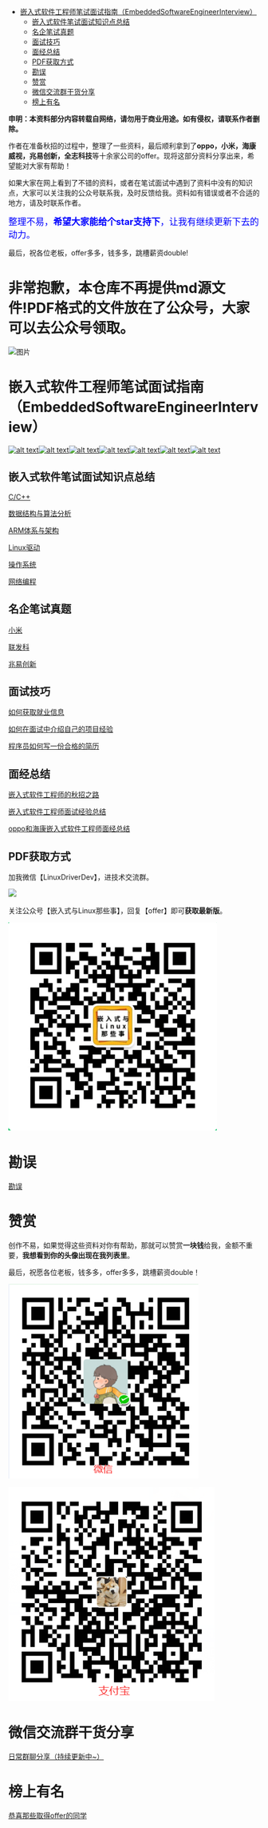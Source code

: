 - [嵌入式软件工程师笔试面试指南（EmbeddedSoftwareEngineerInterview）](#嵌入式软件工程师笔试面试指南embeddedsoftwareengineerinterview)
  - [嵌入式软件笔试面试知识点总结](#嵌入式软件笔试面试知识点总结)
  - [名企笔试真题](#名企笔试真题)
  - [面试技巧](#面试技巧)
  - [面经总结](#面经总结)
  - [PDF获取方式](#pdf获取方式)
  - [勘误](#勘误)
  - [赞赏](#赞赏)
  - [微信交流群干货分享](#微信交流群干货分享)
  - [榜上有名](#榜上有名)
  

**申明：本资料部分内容转载自网络，请勿用于商业用途。如有侵权，请联系作者删除。**

作者在准备秋招的过程中，整理了一些资料，最后顺利拿到了**oppo，小米，海康威视，兆易创新，全志科技**等十余家公司的offer。现将这部分资料分享出来，希望能对大家有帮助！

如果大家在网上看到了不错的资料，或者在笔试面试中遇到了资料中没有的知识点，大家可以关注我的公众号联系我，及时反馈给我。资料如有错误或者不合适的地方，请及时联系作者。



<font color=#0000FF size=4>整理不易，**希望大家能给个star支持下**，让我有继续更新下去的动力。</font>

最后，祝各位老板，offer多多，钱多多，跳槽薪资double!

# 非常抱歉，本仓库不再提供md源文件!PDF格式的文件放在了公众号，大家可以去公众号领取。
![图片](https://user-images.githubusercontent.com/45563242/117952196-8330de80-b347-11eb-8d3b-4344cb5f7f9d.png)



# 嵌入式软件工程师笔试面试指南（EmbeddedSoftwareEngineerInterview）

[![alt text](https://img.shields.io/badge/%E5%85%AC%E4%BC%97%E5%8F%B7-%E5%B5%8C%E5%85%A5%E5%BC%8F%E4%B8%8ELinux%E9%82%A3%E4%BA%9B%E4%BA%8B-blue)](#pdf获取方式)[![alt text](https://img.shields.io/badge/CSDN-%E5%B5%8C%E5%85%A5%E5%BC%8F%E4%B8%8ELinux%E9%82%A3%E4%BA%9B%E4%BA%8B-lightgrey)](https://blog.csdn.net/qq_16933601?spm=1000.2115.3001.5343)[![alt text](https://img.shields.io/badge/%E5%8D%9A%E5%AE%A2%E5%9B%AD-%E5%B5%8C%E5%85%A5%E5%BC%8F%E4%B8%8ELinux%E9%82%A3%E4%BA%9B%E4%BA%8B-red)](https://www.cnblogs.com/dongxb/)[![alt text](https://img.shields.io/badge/%E7%9F%A5%E4%B9%8E-%E4%BB%B2%E4%B8%80-orange)](https://www.zhihu.com/people/simple-95-72)[![alt text](https://img.shields.io/badge/%E7%89%9B%E5%AE%A2-%E5%B5%8C%E5%85%A5%E5%BC%8F%E4%B8%8ELinux%E9%82%A3%E4%BA%9B%E4%BA%8B-green)](https://www.nowcoder.com/profile/913155792)[![alt text](https://img.shields.io/badge/%E8%AE%A1%E7%AE%97%E6%9C%BA%E5%9F%BA%E7%A1%80-%E7%A1%AC%E6%A0%B8%E5%A5%BD%E6%96%87-yellow)](https://mp.weixin.qq.com/mp/appmsgalbum?action=getalbum&__biz=Mzg5ODUxNDMxMA==&scene=23&album_id=1697392020677312514&count=3#wechat_redirect)[![alt text](https://img.shields.io/badge/PDF%E6%96%87%E6%A1%A3-%E5%85%8D%E8%B4%B9%E8%8E%B7%E5%8F%96-brightgreen)](#pdf获取方式)

   







## 嵌入式软件笔试面试知识点总结

[C/C++](https://github.com/ZhongYi-LinuxDriverDev/EmbeddedSoftwareEngineerInterview/blob/main/%E7%9F%A5%E8%AF%86%E7%82%B9%E6%80%BB%E7%BB%93/CandC%2B%2B.md)

[数据结构与算法分析](https://github.com/ZhongYi-LinuxDriverDev/EmbeddedSoftwareEngineerInterview/blob/main/%E7%9F%A5%E8%AF%86%E7%82%B9%E6%80%BB%E7%BB%93/%E6%95%B0%E6%8D%AE%E7%BB%93%E6%9E%84%E4%B8%8E%E7%AE%97%E6%B3%95%E5%88%86%E6%9E%90.md)

[ARM体系与架构](https://github.com/ZhongYi-LinuxDriverDev/EmbeddedSoftwareEngineerInterview/blob/main/%E7%9F%A5%E8%AF%86%E7%82%B9%E6%80%BB%E7%BB%93/ARM%E4%BD%93%E7%B3%BB%E4%B8%8E%E6%9E%B6%E6%9E%84.md)

[Linux驱动](https://github.com/ZhongYi-LinuxDriverDev/EmbeddedSoftwareEngineerInterview/blob/main/%E7%9F%A5%E8%AF%86%E7%82%B9%E6%80%BB%E7%BB%93/Linux%E9%A9%B1%E5%8A%A8.md)

[操作系统](https://github.com/ZhongYi-LinuxDriverDev/EmbeddedSoftwareEngineerInterview/blob/main/%E7%9F%A5%E8%AF%86%E7%82%B9%E6%80%BB%E7%BB%93/%E6%93%8D%E4%BD%9C%E7%B3%BB%E7%BB%9F.md)

[网络编程](https://github.com/ZhongYi-LinuxDriverDev/EmbeddedSoftwareEngineerInterview/blob/main/%E7%9F%A5%E8%AF%86%E7%82%B9%E6%80%BB%E7%BB%93/%E7%BD%91%E7%BB%9C%E7%BC%96%E7%A8%8B.md)

## 名企笔试真题

[小米](https://github.com/ZhongYi-LinuxDriverDev/EmbeddedSoftwareEngineerInterview/blob/main/%E5%90%8D%E4%BC%81%E7%AC%94%E8%AF%95%E7%9C%9F%E9%A2%98/%E5%B0%8F%E7%B1%B3%E5%B5%8C%E5%85%A5%E5%BC%8F%E8%BD%AF%E4%BB%B6%E5%B7%A5%E7%A8%8B%E5%B8%88%E7%AC%94%E8%AF%95%E9%A2%98%E7%9B%AE%E8%A7%A3%E6%9E%90.md)

[联发科](https://github.com/ZhongYi-LinuxDriverDev/EmbeddedSoftwareEngineerInterview/blob/main/%E5%90%8D%E4%BC%81%E7%AC%94%E8%AF%95%E7%9C%9F%E9%A2%98/%E5%8C%97%E4%BA%AC%E8%81%94%E5%8F%91%E7%A7%91%E5%B5%8C%E5%85%A5%E5%BC%8F%E8%BD%AF%E4%BB%B6%E5%B7%A5%E7%A8%8B%E5%B8%88%E7%AC%94%E8%AF%95%E9%A2%98%E7%9B%AE%E8%A7%A3%E6%9E%90.md)

[兆易创新](https://github.com/ZhongYi-LinuxDriverDev/EmbeddedSoftwareEngineerInterview/blob/main/%E5%90%8D%E4%BC%81%E7%AC%94%E8%AF%95%E7%9C%9F%E9%A2%98/%E5%85%86%E6%98%93%E5%88%9B%E6%96%B0%E5%B5%8C%E5%85%A5%E5%BC%8F%E8%BD%AF%E4%BB%B6%E5%B7%A5%E7%A8%8B%E5%B8%88%E7%AC%94%E8%AF%95%E9%A2%98%E7%9B%AE%E8%A7%A3%E6%9E%90.md)

## 面试技巧

[如何获取就业信息](https://github.com/ZhongYi-LinuxDriverDev/EmbeddedSoftwareEngineerInterview/blob/main/%E7%AC%94%E8%AF%95%E9%9D%A2%E8%AF%95%E6%8A%80%E5%B7%A7/%E6%A0%A1%E6%8B%9B%E4%BF%A1%E6%81%AF%E8%8E%B7%E5%8F%96%E6%B8%A0%E9%81%93.md)

[如何在面试中介绍自己的项目经验](https://github.com/ZhongYi-LinuxDriverDev/EmbeddedSoftwareEngineerInterview/blob/main/%E7%AC%94%E8%AF%95%E9%9D%A2%E8%AF%95%E6%8A%80%E5%B7%A7/%E5%A6%82%E4%BD%95%E5%9C%A8%E9%9D%A2%E8%AF%95%E4%B8%AD%E4%BB%8B%E7%BB%8D%E8%87%AA%E5%B7%B1%E7%9A%84%E9%A1%B9%E7%9B%AE%E7%BB%8F%E9%AA%8C.md)

[程序员如何写一份合格的简历](https://github.com/ZhongYi-LinuxDriverDev/EmbeddedSoftwareEngineerInterview/blob/main/%E7%AC%94%E8%AF%95%E9%9D%A2%E8%AF%95%E6%8A%80%E5%B7%A7/%E5%A6%82%E4%BD%95%E5%86%99%E4%B8%80%E4%BB%BD%E5%90%88%E6%A0%BC%E7%9A%84%E7%AE%80%E5%8E%86.md)

## 面经总结
[嵌入式软件工程师的秋招之路](https://github.com/ZhongYi-LinuxDriverDev/EmbeddedSoftwareEngineerInterview/blob/main/%E7%A7%8B%E6%8B%9B%E9%9D%A2%E7%BB%8F%E6%80%BB%E7%BB%93/%E5%B5%8C%E5%85%A5%E5%BC%8F%E8%BD%AF%E4%BB%B6%E5%B7%A5%E7%A8%8B%E5%B8%88%E7%9A%84%E7%A7%8B%E6%8B%9B%E4%B9%8B%E8%B7%AF.md)

[嵌入式软件工程师面试经验总结](https://github.com/ZhongYi-LinuxDriverDev/EmbeddedSoftwareEngineerInterview/blob/main/%E7%A7%8B%E6%8B%9B%E9%9D%A2%E7%BB%8F%E6%80%BB%E7%BB%93/%E8%81%94%E5%8F%91%E7%A7%91%E5%8D%8E%E4%B8%BA%E5%B0%8F%E7%B1%B3%E7%AD%8920%E5%AE%B6%E5%85%AC%E5%8F%B8%E9%9D%A2%E7%BB%8F%E6%80%BB%E7%BB%93.md)

[oppo和海康嵌入式软件工程师面经总结](https://github.com/ZhongYi-LinuxDriverDev/EmbeddedSoftwareEngineerInterview/blob/main/%E7%A7%8B%E6%8B%9B%E9%9D%A2%E7%BB%8F%E6%80%BB%E7%BB%93/oppo%E5%92%8C%E6%B5%B7%E5%BA%B7%E5%B5%8C%E5%85%A5%E5%BC%8F%E8%BD%AF%E4%BB%B6%E5%B7%A5%E7%A8%8B%E5%B8%88%E9%9D%A2%E7%BB%8F%E5%88%86%E4%BA%AB.md)
## PDF获取方式

加我微信【LinuxDriverDev】，进技术交流群。

![](https://github.com/ZhongYi-LinuxDriverDev/EmbeddedSoftwareEngineerInterview/blob/main/%E7%A7%8B%E6%8B%9B%E9%9D%A2%E7%BB%8F%E6%80%BB%E7%BB%93/%E4%B8%AA%E4%BA%BA%E4%BA%8C%E7%BB%B4%E7%A0%81-%E7%BE%8E%E5%8C%96.png)

关注公众号【嵌入式与Linux那些事】，回复【offer】即可**获取最新版**。

![](https://github.com/ZhongYi-LinuxDriverDev/Picture/blob/main/Wechat/%E5%85%AC%E4%BC%97%E5%8F%B7%E4%BA%8C%E7%BB%B4%E7%A0%81.png)

# 勘误

[勘误](https://github.com/ZhongYi-LinuxDriverDev/EmbeddedSoftwareEngineerInterview/blob/main/%E7%9F%A5%E8%AF%86%E7%82%B9%E6%80%BB%E7%BB%93/%E5%8B%98%E8%AF%AF.md)



# 赞赏

创作不易，如果觉得这些资料对你有帮助，那就可以赞赏**一块钱**给我，金额不重要，**我想看到你的头像出现在我列表里**。

最后，祝愿各位老板，钱多多，offer多多，跳槽薪资double！

![](https://github.com/ZhongYi-LinuxDriverDev/Picture/blob/main/Wechat/%E5%BE%AE%E4%BF%A1%E6%94%B6%E6%AC%BE%E7%A0%81.png)

![](https://github.com/ZhongYi-LinuxDriverDev/Picture/blob/main/Wechat/%E6%94%AF%E4%BB%98%E5%AE%9D%E6%94%B6%E6%AC%BE%E7%A0%81.png)


# 微信交流群干货分享

[日常群聊分享（持续更新中~）](https://github.com/ZhongYi-LinuxDriverDev/EmbeddedSoftwareEngineerInterview/blob/main/%E7%AC%94%E8%AF%95%E9%9D%A2%E8%AF%95%E6%8A%80%E5%B7%A7/%E5%BE%AE%E4%BF%A1%E7%BE%A4%E8%81%8A%E5%B9%B2%E8%B4%A7%E5%88%86%E4%BA%AB.md#%E6%89%AB%E7%A0%81%E5%8A%A0%E6%88%91%E5%BE%AE%E4%BF%A1)

# 榜上有名

[恭喜那些取得offer的同学](https://github.com/ZhongYi-LinuxDriverDev/EmbeddedSoftwareEngineerInterview/blob/main/%E7%AC%94%E8%AF%95%E9%9D%A2%E8%AF%95%E6%8A%80%E5%B7%A7/%E6%81%AD%E5%96%9C%E9%82%A3%E4%BA%9B%E5%8F%96%E5%BE%97offer%E7%9A%84%E5%90%8C%E5%AD%A6.md)
